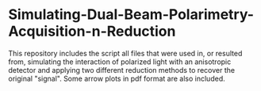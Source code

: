 # Simulating-Dual-Beam-Polarimetry-Acquisition-n-Reduction

This repository includes the script all files that were used in, or resulted from, simulating the interaction of polarized light with an anisotropic detector and applying two different reduction methods to recover the original "signal". Some arrow plots in pdf format are also included.